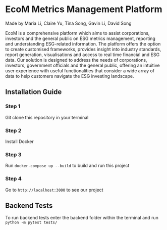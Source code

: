 # EcoM Metrics Management Platform

Made by Maria Li, Claire Yu, Tina Song, Gavin Li, David Song

EcoM is a comprehensive platform which aims to assist corporations, investors and the general public on ESG metrics management, reporting and understanding ESG-related information. The platform offers the option to create customised frameworks, provides insight into industry standards, report generation, visualisations and access to real time financial and ESG data. Our solution is designed to address the needs of corporations, investors, government officials and the general public, offering an intuitive user experience with useful functionalities that consider a wide array of data to help customers navigate the ESG investing landscape.

## Installation Guide
### Step 1
Git clone this repository in your terminal

### Step 2
Install Docker

### Step 3
Run ```docker-compose up --build``` to build and run this project

### Step 4
Go to ```http://localhost:3000``` to see our project

## Backend Tests
To run backend tests enter the backend folder within the terminal and run ```python -m pytest tests/```
